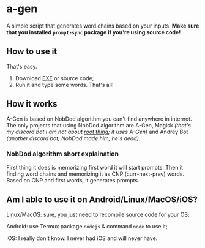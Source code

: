 # a-gen
A simple script that generates word chains based on your inputs. **Make sure that you installed `prompt-sync` package if you're using source code!**
## How to use it
That's easy.
1) Download [EXE](https://github.com/mat1rus/a-gen/releases/latest/build.exe) or source code;
2) Run it and type some words. That's all!
## How it works
A-Gen is based on NobDod algorithm you can't find anywhere in internet. The only projects that using NobDod algorithm are A-Gen, Magisk _(that's my discord bot I am not about [root thing](https://github.com/topjonhwu/Magisk); it uses A-Gen)_ and Andrey Bot _(another discord bot; NobDod made him; he's dead)_.

### NobDod algorithm short explaination
First thing it does is memorizing first word it will start prompts. Then it finding word chains and memorizing it as CNP (curr-next-prev) words. Based on CNP and first words, it generates prompts.
## Am I able to use it on Android/Linux/MacOS/iOS?
Linux/MacOS: sure, you just need to recompile source code for your OS;

Android: use Termux package `nodejs` & command `node` to use it;

iOS: I really don't know. I never had iOS and will never have.

